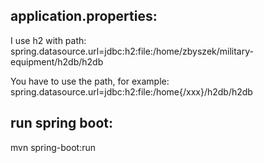 application.properties:
-----------------------

I use h2 with path:
spring.datasource.url=jdbc:h2:file:/home/zbyszek/military-equipment/h2db/h2db

You have to use the path, for example:
spring.datasource.url=jdbc:h2:file:/home{/xxx}/h2db/h2db
    


run spring boot:
----------------

mvn spring-boot:run

